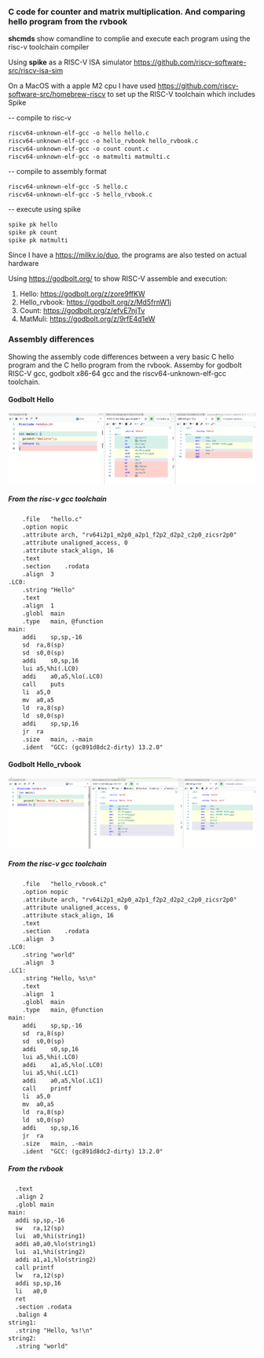 ### C code for counter and matrix multiplication. And comparing hello program from the rvbook
**shcmds** show comandline to complie and execute each program using the risc-v toolchain compiler

Using **spike** as a RISC-V ISA simulator  https://github.com/riscv-software-src/riscv-isa-sim

On a MacOS with a apple M2 cpu I have used  https://github.com/riscv-software-src/homebrew-riscv to set up the RISC-V toolchain which includes Spike

-- compile to risc-v
```
riscv64-unknown-elf-gcc -o hello hello.c
riscv64-unknown-elf-gcc -o hello_rvbook hello_rvbook.c
riscv64-unknown-elf-gcc -o count count.c
riscv64-unknown-elf-gcc -o matmulti matmulti.c
```
-- compile to assembly format
```
riscv64-unknown-elf-gcc -S hello.c
riscv64-unknown-elf-gcc -S hello_rvbook.c
```
-- execute using spike
```
spike pk hello
spike pk count
spike pk matmulti
```
Since I have a https://milkv.io/duo, the programs are also tested on actual hardware  

Using https://godbolt.org/ to show RISC-V assemble and execution:
1. Hello: https://godbolt.org/z/zore9ffKW
2. Hello_rvbook: https://godbolt.org/z/Md5frnW1j
3. Count: https://godbolt.org/z/efvE7njTv
4. MatMuli: https://godbolt.org/z/9rfE4d1eW

### Assembly differences

Showing the assembly code differences between a very basic C hello program and the C hello program from the rvbook. Assemby for godbolt RISC-V gcc, godbolt x86-64 gcc and the riscv64-unknown-elf-gcc toolchain.

#### Godbolt Hello
![image](../images/count.png)

##### From the risc-v gcc toolchain
``` assembly
	.file	"hello.c"
	.option nopic
	.attribute arch, "rv64i2p1_m2p0_a2p1_f2p2_d2p2_c2p0_zicsr2p0"
	.attribute unaligned_access, 0
	.attribute stack_align, 16
	.text
	.section	.rodata
	.align	3
.LC0:
	.string	"Hello"
	.text
	.align	1
	.globl	main
	.type	main, @function
main:
	addi	sp,sp,-16
	sd	ra,8(sp)
	sd	s0,0(sp)
	addi	s0,sp,16
	lui	a5,%hi(.LC0)
	addi	a0,a5,%lo(.LC0)
	call	puts
	li	a5,0
	mv	a0,a5
	ld	ra,8(sp)
	ld	s0,0(sp)
	addi	sp,sp,16
	jr	ra
	.size	main, .-main
	.ident	"GCC: (gc891d8dc2-dirty) 13.2.0"
```

#### Godbolt Hello_rvbook
![image](../images/count_rvbook.png)

##### From the risc-v gcc toolchain
``` assembly
	.file	"hello_rvbook.c"
	.option nopic
	.attribute arch, "rv64i2p1_m2p0_a2p1_f2p2_d2p2_c2p0_zicsr2p0"
	.attribute unaligned_access, 0
	.attribute stack_align, 16
	.text
	.section	.rodata
	.align	3
.LC0:
	.string	"world"
	.align	3
.LC1:
	.string	"Hello, %s\n"
	.text
	.align	1
	.globl	main
	.type	main, @function
main:
	addi	sp,sp,-16
	sd	ra,8(sp)
	sd	s0,0(sp)
	addi	s0,sp,16
	lui	a5,%hi(.LC0)
	addi	a1,a5,%lo(.LC0)
	lui	a5,%hi(.LC1)
	addi	a0,a5,%lo(.LC1)
	call	printf
	li	a5,0
	mv	a0,a5
	ld	ra,8(sp)
	ld	s0,0(sp)
	addi	sp,sp,16
	jr	ra
	.size	main, .-main
	.ident	"GCC: (gc891d8dc2-dirty) 13.2.0"
```

##### From the rvbook
``` assembly
  .text
  .align 2
  .globl main
main:
  addi sp,sp,-16
  sw   ra,12(sp)
  lui  a0,%hi(string1)
  addi a0,a0,%lo(string1)
  lui  a1,%hi(string2)
  addi a1,a1,%lo(string2)
  call printf
  lw   ra,12(sp)
  addi sp,sp,16
  li   a0,0
  ret
  .section .rodata
  .balign 4
string1:
  .string "Hello, %s!\n"
string2:
  .string "world"
```
